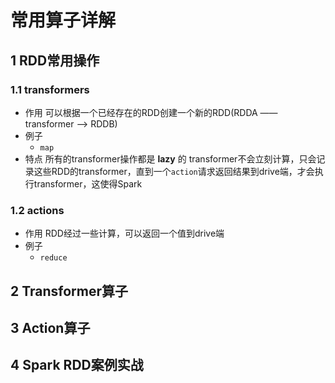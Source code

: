 # 常用算子详解

## 1	RDD常用操作

### 1.1	transformers

- 作用
  可以根据一个已经存在的RDD创建一个新的RDD(RDDA —— transformer ——> RDDB)
- 例子
  - `map`
- 特点
  所有的transformer操作都是 **lazy** 的
  transformer不会立刻计算，只会记录这些RDD的transformer，直到一个`action`请求返回结果到drive端，才会执行transformer，这使得Spark

### 1.2	actions

- 作用
  RDD经过一些计算，可以返回一个值到drive端
- 例子
  - `reduce`















## 2	Transformer算子

## 3	 Action算子

## 4	Spark RDD案例实战

